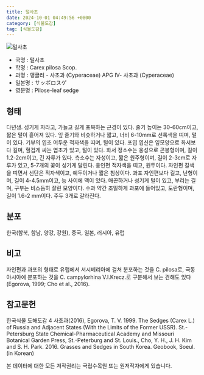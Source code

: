 ```yaml
---
title: 털사초
date: 2024-10-01 04:49:56 +0800
category: [식물도감]
tag: [식물도감]
---
```




![털사초](/fileUpload/plants/basic/Cyperaceae/Carex/4978/4978_1_th2.jpg)
- 국명 : 털사초
- 학명 : Carex pilosa Scop.
- 과명 : 앵글러 - 사초과 (Cyperaceae) APG Ⅳ- 사초과 (Cyperaceae)
- 일본명 : サッボロスゲ
- 영문명 : Pilose-leaf sedge


## 형태
다년생. 성기게 자라고, 가늘고 길게 포복하는 근경이 있다. 줄기 높이는 30-60cm이고, 짧은 털이 흩어져 있다. 잎 줄기와 비슷하거나 짧고, 너비 6-10mm로 선록색을 띠며, 털이 있다. 기부의 엽초 어두운 적자색을 띠며, 털이 있다. 포엽 엽신은 잎모양으로 화서보다 길며, 헐겁게 싸는 엽초가 있고, 털이 있다. 화서 정소수는 웅성으로 곤봉형이며, 길이 1.2-2cm이고, 긴 자루가 있다. 측소수는 자성이고, 짧은 원주형이며, 길이 2-3cm로 자루가 있고, 5-7개의 꽃이 성기게 달린다. 웅인편 적자색을 띠고, 원두이다. 자인편 갈색을 띠면서 선단은 적자색이고, 예두이거나 짧은 침상이다. 과포 자인편보다 길고, 난형이며, 길이 4-4.5mm이고, 능 사이에 맥이 있다. 매끈하거나 성기게 털이 있고, 부리는 길며, 구부는 비스듬히 잘린 모양이다. 수과 약간 조밀하게 과포에 들어있고, 도란형이며, 길이 1.6-2 mm이다. 주두 3개로 갈라진다.
## 분포
한국(함북, 함남, 양강, 강원), 중국, 일본, 러시아, 유럽
## 비고
자인편과 과포의 형태로 유럽에서 서시베리아에 걸쳐 분포하는 것을 C. pilosa로, 극동아시아에 분포하는 것을 C. campylorhina V.I.Krecz.로 구분해서 보는 견해도 있다(Egorova, 1999; Cho et al., 2016).
## 참고문헌
한국식물 도해도감 4 사초과(2016), Egorova, T. V. 1999. The Sedges (Carex L.) of Russia and Adjacent States (With the Limits of the Former USSR). St.-Petersburg State Chemical-Pharmaceutical Academy and Missouri Botanical Garden Press, St.-Peterburg and St. Louis., Cho, Y. H., J. H. Kim and S. H. Park. 2016. Grasses and Sedges in South Korea. Geobook, Soeul. (in Korean)






본 데이터에 대한 모든 저작권리는 국립수목원 또는 원저작자에게 있습니다.
